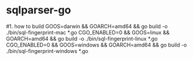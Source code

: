 # sqlparser-go

#1. how to build
GOOS=darwin && GOARCH=amd64 && go build -o ./bin/sql-fingerprint-mac *.go
CGO_ENABLED=0 && GOOS=linux && GOARCH=amd64 && go build -o ./bin/sql-fingerprint-linux *.go
CGO_ENABLED=0 && GOOS=windows && GOARCH=amd64 && go build -o ./bin/sql-fingerprint-windows *.go
